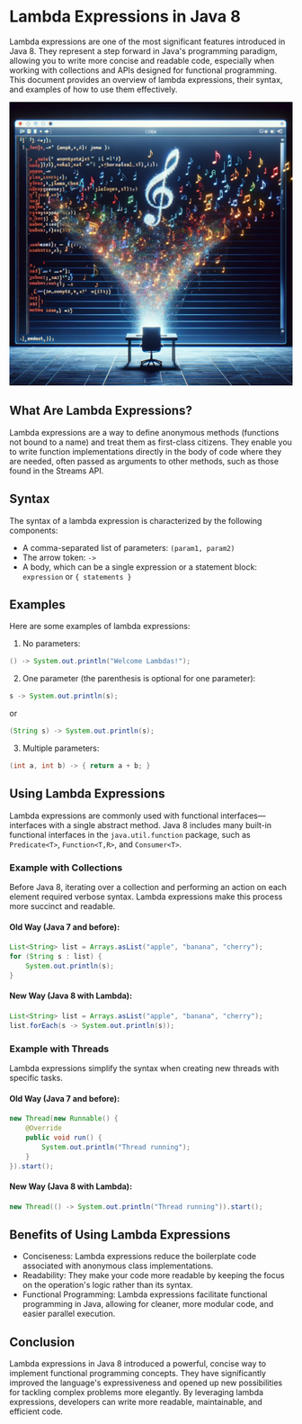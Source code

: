 # Lambda Expressions in Java 8

Lambda expressions are one of the most significant features introduced in Java 8. They represent a step forward in
Java's programming paradigm, allowing you to write more concise and readable code, especially when working with
collections and APIs designed for functional programming. This document provides an overview of lambda expressions,
their syntax, and examples of how to use them effectively.

![Lambda.jpg](src%2Fmain%2Fresources%2Fimages%2FLambda.jpg)

## What Are Lambda Expressions?

Lambda expressions are a way to define anonymous methods (functions not bound to a name) and treat them as first-class
citizens. They enable you to write function implementations directly in the body of code where they are needed, often
passed as arguments to other methods, such as those found in the Streams API.

## Syntax

The syntax of a lambda expression is characterized by the following components:

- A comma-separated list of parameters: `(param1, param2)`
- The arrow token: `->`
- A body, which can be a single expression or a statement block: `expression` or `{ statements }`

## Examples

Here are some examples of lambda expressions:

1) No parameters:

```java
() -> System.out.println("Welcome Lambdas!");
```

2) One parameter (the parenthesis is optional for one parameter):

```java
s -> System.out.println(s);
```

or

```java
(String s) -> System.out.println(s);
```

3) Multiple parameters:

```java
(int a, int b) -> { return a + b; }
```

## Using Lambda Expressions

Lambda expressions are commonly used with functional interfaces—interfaces with a single abstract method. Java 8
includes many built-in functional interfaces in the `java.util.function` package, such
as `Predicate<T>`, `Function<T,R>`, and `Consumer<T>`.

### Example with Collections

Before Java 8, iterating over a collection and performing an action on each element required verbose syntax. Lambda
expressions make this process more succinct and readable.

#### Old Way (Java 7 and before):

```java
List<String> list = Arrays.asList("apple", "banana", "cherry");
for (String s : list) {
    System.out.println(s);
}
```

#### New Way (Java 8 with Lambda):

```java
List<String> list = Arrays.asList("apple", "banana", "cherry");
list.forEach(s -> System.out.println(s));
```

### Example with Threads

Lambda expressions simplify the syntax when creating new threads with specific tasks.

#### Old Way (Java 7 and before):

```java
new Thread(new Runnable() {
    @Override
    public void run() {
        System.out.println("Thread running");
    }
}).start();
```

#### New Way (Java 8 with Lambda):

```java
new Thread(() -> System.out.println("Thread running")).start();
```

## Benefits of Using Lambda Expressions

- Conciseness: Lambda expressions reduce the boilerplate code associated with anonymous class implementations.
- Readability: They make your code more readable by keeping the focus on the operation's logic rather than its syntax.
- Functional Programming: Lambda expressions facilitate functional programming in Java, allowing for cleaner, more
  modular code, and easier parallel execution.

## Conclusion

Lambda expressions in Java 8 introduced a powerful, concise way to implement functional programming concepts. They have
significantly improved the language's expressiveness and opened up new possibilities for tackling complex problems more
elegantly. By leveraging lambda expressions, developers can write more readable, maintainable, and efficient code.